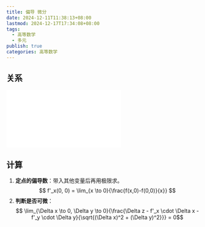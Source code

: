 ```yaml
---
title: 偏导 微分
date: 2024-12-11T11:38:13+08:00
lastmod: 2024-12-17T17:34:08+08:00
tags:
  - 高等数学
  - 多元
publish: true
categories: 高等数学
---
```


## 关系

![2025张宇考研数学基础30讲-高等数学分册 (张宇) (Z-Library), p.228](../2025%E5%BC%A0%E5%AE%87%E8%80%83%E7%A0%94%E6%95%B0%E5%AD%A6%E5%9F%BA%E7%A1%8030%E8%AE%B2-%E9%AB%98%E7%AD%89%E6%95%B0%E5%AD%A6%E5%88%86%E5%86%8C%20(%E5%BC%A0%E5%AE%87)%20(Z-Library).pdf.md#page228andrect37233450328andcolornote)

## 计算

1. **定点的偏导数**：带入其他变量后再用极限求。$$ f'_x(0, 0) = \lim_{x \to 0}{\frac{f(x,0)-f(0,0)}{x}} $$
2. **判断是否可微**：$$ \lim_{\Delta x \to 0, \Delta y \to 0}{\frac{\Delta z - f'_x \cdot \Delta x - f'_y \cdot \Delta y}{\sqrt{(\Delta x)^2 + (\Delta y)^2}}} = 0$$
